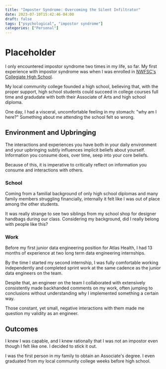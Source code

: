 ```yaml
---
title: "Imposter Syndrome: Overcoming the Silent Infiltrator"
date: 2023-07-10T15:42:46-04:00
draft: false
tags: ["psychological", "impostor syndrome"]
categories: ["Personal"]
---
```

# Placeholder

I only encountered impostor syndrome two times in my life, so far. My first experience with impostor syndrome was when I was enrolled in [NWFSC's Collegiate High School](https://chs.nwfsc.edu/). 

My local community college founded a high school, believing that, with the proper support, high school students could succeed in college courses full time and gradudate with both their Associate of Arts and high school diploma.

One day, I had a visceral, uncomfortable feeling in my stomach: "why am I here?" Something about me attending the school felt so wrong. 

## Environment and Upbringing

The interactions and experiences you have both in your daily environment and your upbringing subtly influences implicit beliefs about yourself. Information you consume does, over time, seep into your core beliefs.

Because of this, it is imperative to critically reflect on information you consume and interactions with others.

### School
Coming from a familial background of only high school diplomas and many family members struggling financially, internally it felt like I was out of place among the other students.

It was really strange to see two siblings from my school shop for designer handbags during our class. Considering my background, did I really belong with people like this?

### Work
Before my first junior data engineering position for Atlas Health, I had 13 months of experience at two long term data engineering internships.

By the time I started my second internship, I was fully comfortable working independently and completed sprint work at the same cadence as the junior data engineers on the team. 

Despite that, an engineer on the team I collaborated with extensively consistently made backhanded comments on my work, often jumping to conclusions without understanding why I implemented something a certain way. 

Those constant, yet small, negative interactions with them made me question my validity as an engineer.

## Outcomes
I knew I was capable, and I knew rationally that I was not an impostor even though I felt like one. I decided to stick it out.

I was the first person in my family to obtain an Associate's degree. I even graduated from my local community college weeks before high school.